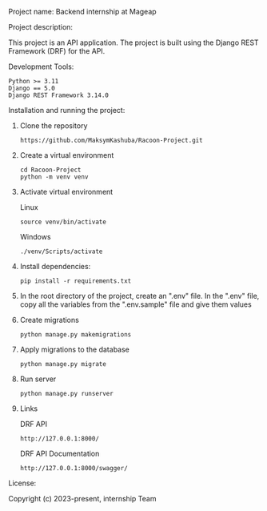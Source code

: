 Project name:
Backend internship at Mageap

Project description:

This project is an API application. The project is built using the Django REST Framework (DRF) for the API.

Development Tools:

    Python >= 3.11
    Django == 5.0
    Django REST Framework 3.14.0


Installation and running the project:

1) Clone the repository

       https://github.com/MaksymKashuba/Racoon-Project.git
2) Create a virtual environment

       cd Racoon-Project
       python -m venv venv

3) Activate virtual environment

   Linux

       source venv/bin/activate

   Windows

       ./venv/Scripts/activate
4) Install dependencies:

       pip install -r requirements.txt
5) In the root directory of the project, create an ".env" file. In the ".env" file, copy all the variables from the ".env.sample" file and give them values

7) Create migrations

       python manage.py makemigrations
8) Apply migrations to the database

       python manage.py migrate
9) Run server

       python manage.py runserver
10) Links

    DRF API 

        http://127.0.0.1:8000/
    DRF API Documentation

        http://127.0.0.1:8000/swagger/




License:

Copyright (c) 2023-present, internship Team
